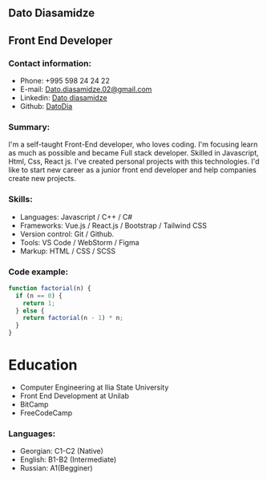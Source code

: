 

## Dato Diasamidze

## Front End Developer

### Contact information:
- Phone: +995 598 24 24 22
- E-mail: Dato.diasamidze.02@gmail.com
- Linkedin: [Dato diasamidze](https://www.linkedin.com/in/dato-diasamidze-310a73230/)
- Github: [DatoDia](https://github.com/Datodia)


### Summary: 
I'm a self-taught Front-End developer, who loves coding. I'm focusing learn as much as possible and became Full stack developer.
Skilled in Javascript, Html, Css, React js. I've created personal projects with this technologies.
I'd like to start new career as a junior front end developer and help companies create new projects. 


### Skills: 
- Languages:  Javascript / C++ / C# 
- Frameworks:  Vue.js /  React.js  / Bootstrap / Tailwind CSS
- Version control:  Git / Github.
- Tools:  VS Code  / WebStorm / Figma
- Markup: HTML / CSS / SCSS 

### Code example:
``` js
function factorial(n) {
  if (n == 0) {
    return 1;
  } else {
    return factorial(n - 1) * n;
  }
}
```



# Education
* Computer Engineering at Ilia State University
* Front End Development at Unilab
* BitCamp
* FreeCodeCamp


### Languages: 
- Georgian: C1-C2 (Native)
- English: B1-B2 (Intermediate)
- Russian: A1(Begginer)
